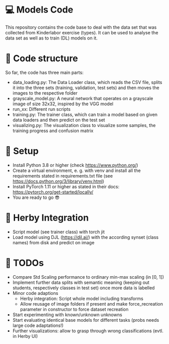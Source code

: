 # :computer: Models Code

This repository contains the code base to deal with the data set that was collected
from Kinderlabor exercise (types). It can be used to analyse the data set as well as to train (DL) models on it.

# :open_file_folder: Code structure
So far, the code has three main parts:
- data_loading.py: The Data Loader class, which reads the CSV file, splits it into 
the three sets (training, validation, test sets) and then moves the images to the respective folder
- grayscale_model.py: A neural network that operates on a grayscale image of size 32x32, inspired by the VGG model
- run_xx: Different run scripts
- training.py: The trainer class, which can train a model based on given data loaders and then predict on the test set
- visualizing.py: The visualization class to visualize some samples, the training progress and confusion matrix

# :floppy_disk: Setup
- Install Python 3.8 or higher (check https://www.python.org/)
- Create a virtual environment, e. g. with venv and install all the requirements stated in requirements.txt file (see https://docs.python.org/3/library/venv.html)
- Install PyTorch 1.11 or higher as stated in their docs: https://pytorch.org/get-started/locally/
- You are ready to go :sunglasses:

# :rocket: Herby Integration
- Script model (see trainer class) with torch jit
- Load model using DJL (https://djl.ai/) with the according synset (class names) from disk and predict on image

# :ledger: TODOs
- Compare Std Scaling performance to ordinary min-max scaling (in \[0, 1\])
- Implement further data splits with semantic meaning (keeping out students, respectively classes in test set) 
once more data is labelled
- Minor code adaptions 
  - Herby integration: Script whole model including transforms
  - Allow reusage of image folders if present and make force_recreation parameter in constructor to force dataset recreation
- Start experimenting with known/unknown unknowns
- Start evaluating identical base models for different tasks (probs needs large code adaptations!)
- Further visualizations: allow to grasp through wrong classifications (evtl. in Herby UI)

